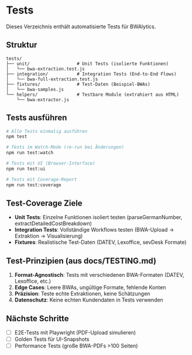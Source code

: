 # Tests

Dieses Verzeichnis enthält automatisierte Tests für BWAlytics.

## Struktur

```
tests/
├── unit/                  # Unit Tests (isolierte Funktionen)
│   └── bwa-extraction.test.js
├── integration/           # Integration Tests (End-to-End Flows)
│   └── bwa-full-extraction.test.js
├── fixtures/              # Test-Daten (Beispiel-BWAs)
│   └── bwa-samples.js
└── helpers/               # Testbare Module (extrahiert aus HTML)
    └── bwa-extractor.js
```

## Tests ausführen

```bash
# Alle Tests einmalig ausführen
npm test

# Tests im Watch-Mode (re-run bei Änderungen)
npm run test:watch

# Tests mit UI (Browser-Interface)
npm run test:ui

# Tests mit Coverage-Report
npm run test:coverage
```

## Test-Coverage Ziele

- **Unit Tests**: Einzelne Funktionen isoliert testen (parseGermanNumber, extractDetailedCostBreakdown)
- **Integration Tests**: Vollständige Workflows testen (BWA-Upload → Extraktion → Visualisierung)
- **Fixtures**: Realistische Test-Daten (DATEV, Lexoffice, sevDesk Formate)

## Test-Prinzipien (aus docs/TESTING.md)

1. **Format-Agnostisch**: Tests mit verschiedenen BWA-Formaten (DATEV, Lexoffice, etc.)
2. **Edge Cases**: Leere BWAs, ungültige Formate, fehlende Konten
3. **Präzision**: Teste echte Extraktionen, keine Schätzungen
4. **Datenschutz**: Keine echten Kundendaten in Tests verwenden

## Nächste Schritte

- [ ] E2E-Tests mit Playwright (PDF-Upload simulieren)
- [ ] Golden Tests für UI-Snapshots
- [ ] Performance Tests (große BWA-PDFs >100 Seiten)

